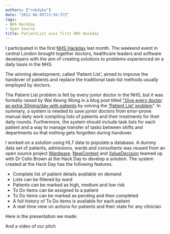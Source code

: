 ```yaml
---
authors: ["robdyke"]
date: "2012-06-05T13:56:37Z"
tags:
- NHS Hackday
- Open Source
title: PatientList wins first NHS Hackday
---
```

I participated in the first [NHS Hackday](http://nhshackday.com/) last month. The weekend event in central London brought together doctors, healthcare leaders and software developers with the aim of creating solutions to problems experienced on a daily basis in the NHS.

The winning development, called ‘Patient List’, aimed to improve the handover of patients and replace the traditional task-list methods usually employed by doctors.

The Patient List problem is felt by every junior doctor in the NHS, but it was formally raised by Wai Keong Wong in a blog post titled ["Give every doctor an extra 30mins/day with patients](http://blog.openhealthcare.org.uk/?p=66) by solving the [‘Patient List’ problem](https://groups.google.com/forum/#!topic/nhshackday/8JAwPEQbJbk/discussion)". In summary, a system is needed to save junior doctors from error-prone manual daily work compiling lists of patients and their treatments for their daily rounds. Furthermore, the system should include task lists for each patient and a way to manage transfer of tasks between shifts and departments so that nothing gets forgotten during handover.

<!--more-->

I worked on a solution using HL7 data to populate a database. A dummy data set of patients, admissions, wards and consultants was reused from an open source project [Wardware](http://wardware.info/). [NewContext](http://www.newcontext.com/) and [ValueDecision](http://www.valuedecision.com/) teamed up with Dr Colin Brown at the Hack Day to develop a solution. The system created at the Hack Day has the following features.

  * Complete list of patient details available on demand
  * Lists can be filtered by ward
  * Patients can be marked as high, medium and low risk
  * To Do items can be assigned to a patient
  * To Do items can be marked as pending and then completed
  * A full history of To Do items is available for each patient
  * A real-time view on actions for patients and their state for any clinician

Here is the presentation we made:

And a video of our pitch
